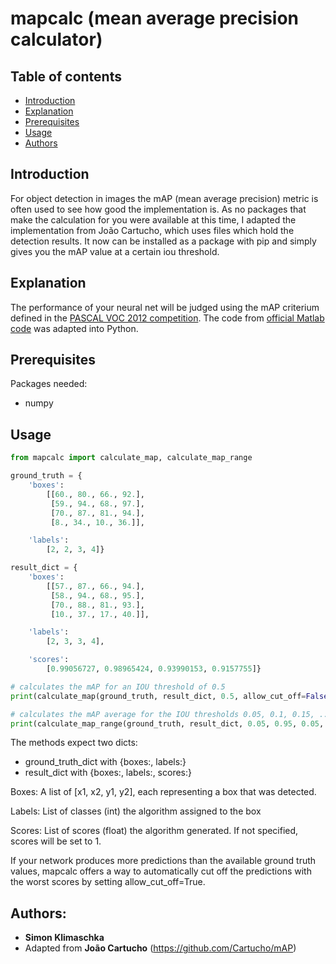 # mapcalc (mean average precision calculator)


## Table of contents

- [Introduction](#introduction)
- [Explanation](#explanation)
- [Prerequisites](#prerequisites)
- [Usage](#usage)
- [Authors](#authors)

## Introduction
For object detection in images the mAP (mean average precision) metric is often used to see how good the implementation is.
As no packages that make the calculation for you were available at this time, I adapted the implementation from João Cartucho,
which uses files which hold the detection results. It now can be installed as a package with pip and simply gives you the
mAP value at a certain iou threshold. 

## Explanation
The performance of your neural net will be judged using the mAP criterium defined in the [PASCAL VOC 2012 competition](http://host.robots.ox.ac.uk/pascal/VOC/voc2012/). The code from [official Matlab code](http://host.robots.ox.ac.uk/pascal/VOC/voc2012/#devkit) was adapted into Python.

## Prerequisites
Packages needed:
- numpy

## Usage
```python
from mapcalc import calculate_map, calculate_map_range

ground_truth = {
    'boxes':
        [[60., 80., 66., 92.],
         [59., 94., 68., 97.],
         [70., 87., 81., 94.],
         [8., 34., 10., 36.]],

    'labels':
        [2, 2, 3, 4]}

result_dict = {
    'boxes':
        [[57., 87., 66., 94.],
         [58., 94., 68., 95.],
         [70., 88., 81., 93.],
         [10., 37., 17., 40.]],

    'labels':
        [2, 3, 3, 4],

    'scores':
        [0.99056727, 0.98965424, 0.93990153, 0.9157755]}

# calculates the mAP for an IOU threshold of 0.5
print(calculate_map(ground_truth, result_dict, 0.5, allow_cut_off=False))

# calculates the mAP average for the IOU thresholds 0.05, 0.1, 0.15, ..., 0.90, 0.95.
print(calculate_map_range(ground_truth, result_dict, 0.05, 0.95, 0.05, allow_cut_off=False))

```

The methods expect two dicts:
* ground_truth_dict with {boxes:, labels:} 
* result_dict with {boxes:, labels:, scores:}

Boxes: A list of [x1, x2, y1, y2], each representing a box that was detected.

Labels: List of classes (int) the algorithm assigned to the box

Scores: List of scores (float) the algorithm generated. If not specified, scores will be set to 1.

If your network produces more predictions than the available ground truth values, mapcalc offers a 
way to automatically cut off the predictions with the worst scores by setting allow_cut_off=True.

## Authors:
* **Simon Klimaschka**
* Adapted from **João Cartucho** (https://github.com/Cartucho/mAP)
